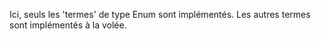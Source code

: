 Ici, seuls les 'termes' de type Enum sont implémentés.
Les autres termes sont implémentés à la volée.
